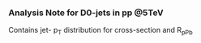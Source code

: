 ### Analysis Note for D0-jets in pp @5TeV  
Contains jet- p<sub>T</sub> distribution for cross-section and R<sub>pPb</sub>
